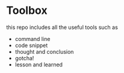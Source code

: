 # Toolbox

this repo includes all the useful tools such as

- command line
- code snippet
- thought and conclusion
- gotcha!
- lesson and learned

